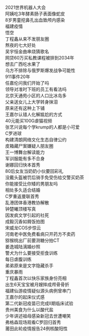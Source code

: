 2021世界机器人大会  
阿姨吃3年酵素肠子表面像蛇皮  
8岁男童挖鼻孔出血致颅内感染  
福建疫情  
悟空  
丁程鑫从来不发朋友圈  
熬夜的七大好处  
吴宇恒金曲串烧猜歌名  
网贷60万买私教课程被排到2034年  
想去广西吃水果了  
乌方不排除与俄罗斯爆发战争可能性  
911事件20年  
任嘉伦问我们开始了吗  
领导对准时下班的员工有看法吗  
北京天通苑小区的人口比冰岛多  
父亲送女儿上大学转身抹泪  
原来还有这种上下铺  
王嘉尔认错人化解尴尬的方式  
40元能买100G虐猫视频  
张艺兴说每个学krump的人都是小可爱  
C罗进球  
构建清朗网络文化生态自律公约  
皮箱藏尸案嫌疑人朋友圈  
王一博舞台解读能力  
军训服能有多不合身  
谢娜回归快本首秀  
80后女友当奶奶小伙要回彩礼  
没戴头盔被罚后骑手免受伤给交警买奶茶  
你能接受比你矮的男朋友吗  
相处多久适合结婚  
C罗重返曼联首秀  
乱港团体香港教协解散  
钟楚曦顶楼写真  
因发疯文学引起的社死  
成毅沉香如屑饭拍图  
宋威龙COS步惊云  
河南老中医免费看病只开药方不卖药  
猕猴桃出厂前要测糖分拍CT  
姜逸城陆漓婚纱照  
警犬为什么要接受拒食训练  
每日虐腹训练  
弟弟原来是文字隐藏杀手  
重庆暴雨  
丁程鑫首次以快乐家族身份亮相  
出生6天宝宝被月嫂摔成颅骨骨折  
福建仙游疫情疑似源头病例曾串门  
王嘉尔的起床仪式感  
第二代新冠疫苗已完成II期临床试验  
贵州美食为什么以酸代盐  
少年讲述祖母感染新冠去世遭嘲笑  
弗格森现场观看C罗回归首秀  
莆田此轮疫情报告24例核酸阳性  
